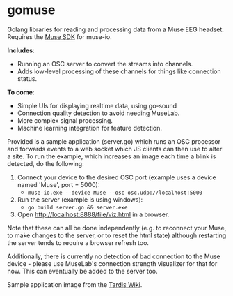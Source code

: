 gomuse
======

Golang libraries for reading and processing data from a Muse EEG headset.
Requires the [Muse SDK][1] for muse-io.

**Includes**:

 - Running an OSC server to convert the streams into channels.
 - Adds low-level processing of these channels for things like connection status.

**To come**:
 - Simple UIs for displaying realtime data, using go-sound
 - Connection quality detection to avoid needing MuseLab.
 - More complex signal processing.
 - Machine learning integration for feature detection.

Provided is a sample application (server.go) which runs an OSC processor and forwards events to a 
web socket which JS clients can then use to alter a site. To run the example, which increases an image
each time a blink is detected, do the following:

1. Connect your device to the desired OSC port (example uses a device named 'Muse', port = 5000): 
   * `muse-io.exe --device Muse --osc osc.udp://localhost:5000`
2. Run the server (example is using windows):
   * `go build server.go && server.exe`
3. Open [http://localhost:8888/file/viz.html](http://localhost:8888/file/viz.html) in a browser.

Note that these can all be done independently (e.g. to reconnect your Muse, to make changes to the server, or to reset the html state) although restarting the server tends to require a browser refresh too.

Additionally, there is currently no detection of bad connection to the Muse device - please use MuseLab's connection strength visualizer for that for now. This can eventually be added to the server too.

Sample application image from the [Tardis Wiki][2].

[1]:https://sites.google.com/a/interaxon.ca/muse-developer-site/museio
[2]:http://tardis.wikia.com/wiki/Weeping_Angel
